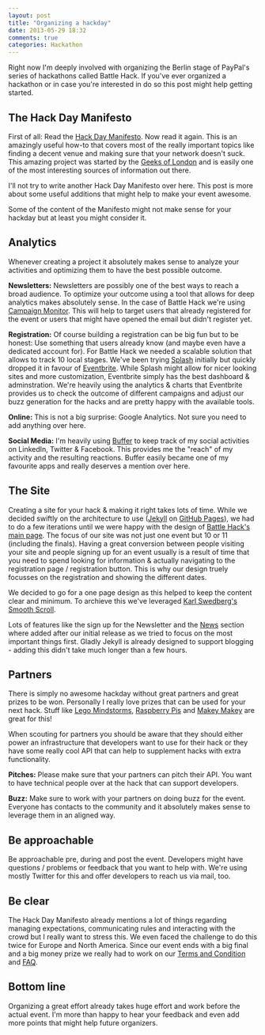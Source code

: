 ```yaml
---
layout: post
title: "Organizing a hackday"
date: 2013-05-29 18:32
comments: true
categories: Hackathon
---
```

Right now I'm deeply involved with organizing the Berlin stage of PayPal's series of hackathons called Battle Hack. If you've ever organized a hackathon or in case you're interested in do so this post might help getting started.
<!-- more -->

The Hack Day Manifesto
---
First of all: Read the [Hack Day Manifesto](http://hackdaymanifesto.com/). Now read it again. This is an amazingly useful how-to that covers most of the really important topics like finding a decent venue and making sure that your network doesn't suck. This amazing project was started by the [Geeks of London](http://geeksoflondon.com/) and is easily one of the most interesting sources of information out there.

I'll not try to write another Hack Day Manifesto over here. This post is more about some useful additions that might help to make your event awesome.

Some of the content of the Manifesto might not make sense for your hackday but at least you might consider it.

Analytics
---
Whenever creating a project it absolutely makes sense to analyze your activities and optimizing them to have the best possible outcome.

**Newsletters:**
Newsletters are possibly one of the best ways to reach a broad audience. To optimize your outcome using a tool that allows for deep analytics makes absolutely sense. In the case of Battle Hack we're using [Campaign Monitor](http://www.campaignmonitor.com/). This will help to target users that already registered for the event or users that might have opened the email but didn't register yet.

**Registration:**
Of course building a registration can be big fun but to be honest: Use something that users already know (and maybe even have a dedicated account for). For Battle Hack we needed a scalable solution that allows to track 10 local stages. We've been trying [Splash](http://splashthat.com/) initially but quickly dropped it in favour of [Eventbrite](http://www.eventbrite.com/). While Splash might allow for nicer looking sites and more customization, Eventbrite simply has the best dashboard & adminstration. We're heavily using the analytics & charts that Eventbrite provides us to check the outcome of different campaigns and adjust our buzz generation for the hacks and are pretty happy with the available tools.

**Online:**
This is not a big surprise: Google Analytics. Not sure you need to add anything over here.

**Social Media:**
I'm heavily using [Buffer](http://bufferapp.com) to keep track of my social activities on LinkedIn, Twitter & Facebook. This provides me the "reach" of my activity and the resulting reactions. Buffer easily became one of my favourite apps and really deserves a mention over here.

The Site
---
Creating a site for your hack & making it right takes lots of time. While we decided swiftly on the architecture to use ([Jekyll](http://jekyllrb.com/) on [GitHub Pages](http://pages.github.com/)), we had to do a few iterations until we were happy with the design of [Battle Hack's main page](http://battlehack.org). The focus of our site was not just one event but 10 or 11 (including the finals). Having a great conversion between people visiting your site and people signing up for an event usually is a result of time that you need to spend looking for information & actually navigating to the registration page / registration button. This is why our design truely focusses on the registration and showing the different dates.

We decided to go for a one page design as this helped to keep the content clear and minimum. To archieve this we've leveraged [Karl Swedberg's Smooth Scroll](http://github.com/kswedberg/jquery-smooth-scroll).

Lots of features like the sign up for the Newsletter and the [News](http://battlehack.org/news/) section where added after our initial release as we tried to focus on the most important things first. Gladly Jekyll is already designed to support blogging - adding this didn't take much longer than a few hours.

Partners
---
There is simply no awesome hackday without great partners and great prizes to be won. Personally I really love prizes that can be used for your next hack. Stuff like [Lego Mindstorms](http://mindstorms.lego.com/), [Raspberry Pis](http://www.raspberrypi.org/) and [Makey Makey](http://www.makeymakey.com/) are great for this!

When scouting for partners you should be aware that they should either power an infrastructure that developers want to use for their hack or they have some really cool API that can help to supplement hacks with extra functionality.

**Pitches:**
Please make sure that your partners can pitch their API. You want to have technical people over at the hack that can support developers.

**Buzz:**
Make sure to work with your partners on doing buzz for the event. Everyone has contacts to the community and it absolutely makes sense to leverage them in an aligned way.

Be approachable
---
Be approachable pre, during and post the event. Developers might have questions / problems or feedback that you want to help with. We're using mostly Twitter for this and offer developers to reach us via mail, too.

Be clear
---
The Hack Day Manifesto already mentions a lot of things regarding managing expectations, communicating rules and interacting with the crowd but I really want to stress this. We even faced the challenge to do this twice for Europe and North America. Since our event ends with a big final and a big money prize we really had to work on our [Terms and Condition](http://battlehack.org/#rules) and [FAQ](http://battlehack.org/#faq).

Bottom line
---
Organizing a great effort already takes huge effort and work before the actual event. I'm more than happy to hear your feedback and even add more points that might help future organizers.